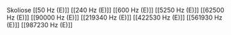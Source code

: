 Skoliose
[[50 Hz (E)]]
[[240 Hz (E)]]
[[600 Hz (E)]]
[[5250 Hz (E)]]
[[62500 Hz (E)]]
[[90000 Hz (E)]]
[[219340 Hz (E)]]
[[422530 Hz (E)]]
[[561930 Hz (E)]]
[[987230 Hz (E)]]